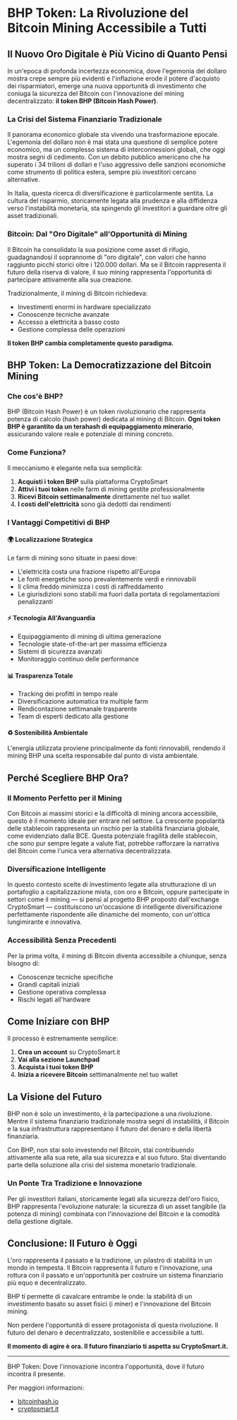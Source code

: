 # BHP Token: La Rivoluzione del Bitcoin Mining Accessibile a Tutti

## Il Nuovo Oro Digitale è Più Vicino di Quanto Pensi

In un'epoca di profonda incertezza economica, dove l'egemonia del dollaro mostra crepe sempre più evidenti e l'inflazione erode il potere d'acquisto dei risparmiatori, emerge una nuova opportunità di investimento che coniuga la sicurezza del Bitcoin con l'innovazione del mining decentralizzato: **il token BHP (Bitcoin Hash Power)**.

### La Crisi del Sistema Finanziario Tradizionale

Il panorama economico globale sta vivendo una trasformazione epocale. L'egemonia del dollaro non è mai stata una questione di semplice potere economico, ma un complesso sistema di interconnessioni globali, che oggi mostra segni di cedimento. Con un debito pubblico americano che ha superato i 34 trilioni di dollari e l'uso aggressivo delle sanzioni economiche come strumento di politica estera, sempre più investitori cercano alternative.

In Italia, questa ricerca di diversificazione è particolarmente sentita. La cultura del risparmio, storicamente legata alla prudenza e alla diffidenza verso l'instabilità monetaria, sta spingendo gli investitori a guardare oltre gli asset tradizionali.

### Bitcoin: Dal "Oro Digitale" all'Opportunità di Mining

Il Bitcoin ha consolidato la sua posizione come asset di rifugio, guadagnandosi il soprannome di "oro digitale", con valori che hanno raggiunto picchi storici oltre i 120.000 dollari. Ma se il Bitcoin rappresenta il futuro della riserva di valore, il suo mining rappresenta l'opportunità di partecipare attivamente alla sua creazione.

Tradizionalmente, il mining di Bitcoin richiedeva:
- Investimenti enormi in hardware specializzato
- Conoscenze tecniche avanzate
- Accesso a elettricità a basso costo
- Gestione complessa delle operazioni

**Il token BHP cambia completamente questo paradigma.**

## BHP Token: La Democratizzazione del Bitcoin Mining

### Che cos'è BHP?

BHP (Bitcoin Hash Power) è un token rivoluzionario che rappresenta potenza di calcolo (hash power) dedicata al mining di Bitcoin. **Ogni token BHP è garantito da un terahash di equipaggiamento minerario**, assicurando valore reale e potenziale di mining concreto.

### Come Funziona?

Il meccanismo è elegante nella sua semplicità:

1. **Acquisti i token BHP** sulla piattaforma CryptoSmart
2. **Attivi i tuoi token** nelle farm di mining gestite professionalmente
3. **Ricevi Bitcoin settimanalmente** direttamente nel tuo wallet
4. **I costi dell'elettricità** sono già dedotti dai rendimenti

### I Vantaggi Competitivi di BHP

#### **🌍 Localizzazione Strategica**
Le farm di mining sono situate in paesi dove:
- L'elettricità costa una frazione rispetto all'Europa
- Le fonti energetiche sono prevalentemente verdi e rinnovabili
- Il clima freddo minimizza i costi di raffreddamento
- Le giurisdizioni sono stabili ma fuori dalla portata di regolamentazioni penalizzanti

#### **⚡ Tecnologia All'Avanguardia**
- Equipaggiamento di mining di ultima generazione
- Tecnologie state-of-the-art per massima efficienza
- Sistemi di sicurezza avanzati
- Monitoraggio continuo delle performance

#### **📊 Trasparenza Totale**
- Tracking dei profitti in tempo reale
- Diversificazione automatica tra multiple farm
- Rendicontazione settimanale trasparente
- Team di esperti dedicato alla gestione

#### **♻️ Sostenibilità Ambientale**
L'energia utilizzata proviene principalmente da fonti rinnovabili, rendendo il mining BHP una scelta responsabile dal punto di vista ambientale.

## Perché Scegliere BHP Ora?

### Il Momento Perfetto per il Mining

Con Bitcoin ai massimi storici e la difficoltà di mining ancora accessibile, questo è il momento ideale per entrare nel settore. La crescente popolarità delle stablecoin rappresenta un rischio per la stabilità finanziaria globale, come evidenziato dalla BCE. Questa potenziale fragilità delle stablecoin, che sono pur sempre legate a valute fiat, potrebbe rafforzare la narrativa del Bitcoin come l'unica vera alternativa decentralizzata.

### Diversificazione Intelligente

In questo contesto scelte di investimento legate alla strutturazione di un portafoglio a capitalizzazione mista, con oro e Bitcoin, oppure partecipate in settori come il mining — si pensi al progetto BHP proposto dall'exchange CryptoSmart — costituiscono un'occasione di intelligente diversificazione perfettamente rispondente alle dinamiche del momento, con un'ottica lungimirante e innovativa.

### Accessibilità Senza Precedenti

Per la prima volta, il mining di Bitcoin diventa accessibile a chiunque, senza bisogno di:
- Conoscenze tecniche specifiche
- Grandi capitali iniziali  
- Gestione operativa complessa
- Rischi legati all'hardware

## Come Iniziare con BHP

Il processo è estremamente semplice:

1. **Crea un account** su CryptoSmart.it
2. **Vai alla sezione Launchpad**
3. **Acquista i tuoi token BHP**
4. **Inizia a ricevere Bitcoin** settimanalmente nel tuo wallet

## La Visione del Futuro

BHP non è solo un investimento, è la partecipazione a una rivoluzione. Mentre il sistema finanziario tradizionale mostra segni di instabilità, il Bitcoin e la sua infrastruttura rappresentano il futuro del denaro e della libertà finanziaria.

Con BHP, non stai solo investendo nel Bitcoin, stai contribuendo attivamente alla sua rete, alla sua sicurezza e al suo futuro. Stai diventando parte della soluzione alla crisi del sistema monetario tradizionale.

### Un Ponte Tra Tradizione e Innovazione

Per gli investitori italiani, storicamente legati alla sicurezza dell'oro fisico, BHP rappresenta l'evoluzione naturale: la sicurezza di un asset tangibile (la potenza di mining) combinata con l'innovazione del Bitcoin e la comodità della gestione digitale.

## Conclusione: Il Futuro è Oggi

L'oro rappresenta il passato e la tradizione, un pilastro di stabilità in un mondo in tempesta. Il Bitcoin rappresenta il futuro e l'innovazione, una rottura con il passato e un'opportunità per costruire un sistema finanziario più equo e decentralizzato.

BHP ti permette di cavalcare entrambe le onde: la stabilità di un investimento basato su asset fisici (i miner) e l'innovazione del Bitcoin mining.

Non perdere l'opportunità di essere protagonista di questa rivoluzione. Il futuro del denaro è decentralizzato, sostenibile e accessibile a tutti.

**Il momento di agire è ora. Il futuro finanziario ti aspetta su CryptoSmart.it.**

---

BHP Token: Dove l'innovazione incontra l'opportunità, dove il futuro incontra il presente.

Per maggiori informazioni:

* [bitcoinhash.io](https://bitcoinhash.io)
* [cryptosmart.it](https://cryptosmart.it)
